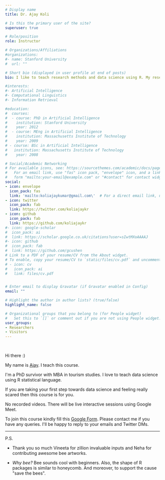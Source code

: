 ```yaml
---
# Display name
title: Dr. Ajay Koli

# Is this the primary user of the site?
superuser: true

# Role/position
role: Instructor

# Organizations/Affiliations
#organizations:
#- name: Stanford University
#  url: ""

# Short bio (displayed in user profile at end of posts)
bio: I like to teach research methods and data science using R. My research interests include crafts, waste livelihoods & sustainability.

#interests:
#- Artificial Intelligence
#- Computational Linguistics
#- Information Retrieval

#education:
#  courses:
#  - course: PhD in Artificial Intelligence
#    institution: Stanford University
#    year: 2012
#  - course: MEng in Artificial Intelligence
#    institution: Massachusetts Institute of Technology
#    year: 2009
# - course: BSc in Artificial Intelligence
#   institution: Massachusetts Institute of Technology
#    year: 2008

# Social/Academic Networking
# For available icons, see: https://sourcethemes.com/academic/docs/page-builder/#icons
#   For an email link, use "fas" icon pack, "envelope" icon, and a link in the
#   form "mailto:your-email@example.com" or "#contact" for contact widget.
social:
- icon: envelope
  icon_pack: fas
  link: 'mailto:koliajaykumar@gmail.com\'  # For a direct email link, use
- icon: twitter
  icon_pack: fab
  link: https://twitter.com/koliajaykr
- icon: github
  icon_pack: fab
  link: https://github.com/koliajaykr
#- icon: google-scholar
#  icon_pack: ai
#  link: https://scholar.google.co.uk/citations?user=sIwtMXoAAAAJ
#- icon: github
#  icon_pack: fab
#  link: https://github.com/gcushen
# Link to a PDF of your resume/CV from the About widget.
# To enable, copy your resume/CV to `static/files/cv.pdf` and uncomment the lines below.
# - icon: cv
#   icon_pack: ai
#   link: files/cv.pdf


# Enter email to display Gravatar (if Gravatar enabled in Config)
email: ""

# Highlight the author in author lists? (true/false)
highlight_name: false

# Organizational groups that you belong to (for People widget)
#   Set this to `[]` or comment out if you are not using People widget.
user_groups:
- Researchers
- Visitors
---
```


<br>

Hi there :) 

My name is [Ajay](https://ajaykoli.netlify.app/). I teach this course. 

I'm a PhD survivor with MBA in tourism studies. I love to teach data science using R statistical language. 

If you are taking your first step towards data science and feeling really scared then this course is for you.

No recorded videos. There will be live interactive sessions using Google Meet. 

To join this course kindly fill this [Google Form](https://forms.gle/CN4guCNgnzLGACgW9). Please contact me if you have any queries. I'll be happy to reply to your emails and Twitter DMs. 

----

P.S. 

- Thank you so much Vineeta for zillion invaluable inputs and Neha for contributing awesome bee artworks.

- *Why bee?* Bee sounds cool with beginners. Also, the shape of R packages is similar to honeycomb. And moreover, to support the cause "save the bees".


